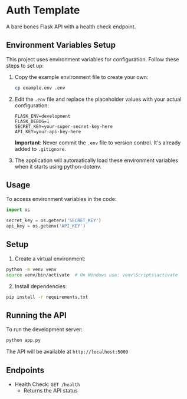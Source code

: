 # Auth Template

A bare bones Flask API with a health check endpoint.

## Environment Variables Setup

This project uses environment variables for configuration. Follow these steps to set up:

1. Copy the example environment file to create your own:
   ```bash
   cp example.env .env
   ```

2. Edit the `.env` file and replace the placeholder values with your actual configuration:
   ```
   FLASK_ENV=development
   FLASK_DEBUG=1
   SECRET_KEY=your-super-secret-key-here
   API_KEY=your-api-key-here
   ```

   **Important**: Never commit the `.env` file to version control. It's already added to `.gitignore`.

3. The application will automatically load these environment variables when it starts using python-dotenv.

## Usage

To access environment variables in the code:

```python
import os

secret_key = os.getenv('SECRET_KEY')
api_key = os.getenv('API_KEY')
```

## Setup

1. Create a virtual environment:
```bash
python -m venv venv
source venv/bin/activate  # On Windows use: venv\Scripts\activate
```

2. Install dependencies:
```bash
pip install -r requirements.txt
```

## Running the API

To run the development server:
```bash
python app.py
```

The API will be available at `http://localhost:5000`

## Endpoints

- Health Check: `GET /health`
  - Returns the API status